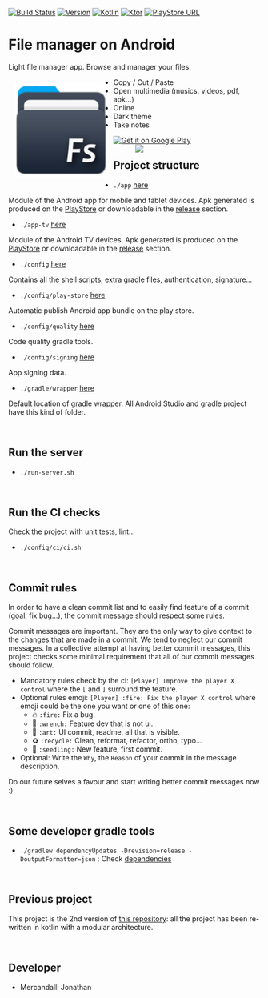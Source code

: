 [![Build Status](https://travis-ci.org/Mercandj/file-android.svg?branch=master)](https://travis-ci.org/Mercandj/file-android)
[![Version](https://img.shields.io/badge/version-1.00.15-607D8B.svg?style=flat-square&label=version)](https://github.com/Mercandj/file-android/releases/tag/1.00.14)
[![Kotlin](https://img.shields.io/badge/kotlin-1.3.20-f5801e.svg?style=flat-square)](http://kotlinlang.org) 
[![Ktor](https://img.shields.io/badge/ktor-1.0.0-f50057.svg?style=flat-square)](https://ktor.io/) 
[![PlayStore URL](https://img.shields.io/badge/play%20store-team%20mercan-1DA1F2.svg?style=flat-square&logo=android)](https://play.google.com/store/apps/details?id=com.mercandalli.android.apps.files)

# File manager on Android

Light file manager app. Browse and manager your files.

<a href='https://play.google.com/store/apps/details?id=com.mercandalli.android.apps.files'>
    <img 
        src="app/src/main/res/icon/mipmap-xxhdpi/ic_launcher.png"
        align="left"
        width="190"
        hspace="10"
        vspace="10" />
</a>

* Copy / Cut / Paste
* Open multimedia (musics, videos, pdf, apk...)
* Online
* Dark theme
* Take notes

<a href='https://play.google.com/store/apps/details?id=com.mercandalli.android.apps.files&pcampaignid=MKT-Other-global-all-co-prtnr-py-PartBadge-Mar2515-1'>
    <img 
        alt='Get it on Google Play' 
        src='https://play.google.com/intl/en_us/badges/images/generic/en_badge_web_generic.png'
        height="80" />
</a>

<br/>

<a margin="20px 0 20px 40px" href="https://play.google.com/store/apps/details?id=com.mercandalli.android.apps.files">
	<img 
	    src="https://raw.github.com/Mercandj/file-android/master/config/screenshot/mercandalli_file_1.png" 
	    align="right"
	    width="250" />
</a>


## Project structure

- `./app` [here](./app)

Module of the Android app for mobile and tablet devices.
Apk generated is produced on the 
[PlayStore](https://play.google.com/store/apps/details?id=com.mercandalli.android.apps.files) or 
downloadable in the [release](https://github.com/Mercandj/file-android/releases) section.

- `./app-tv` [here](./app-tv)

Module of the Android TV devices.
Apk generated is produced on the 
[PlayStore](https://play.google.com/store/apps/details?id=com.mercandalli.android.apps.files) or 
downloadable in the [release](https://github.com/Mercandj/file-android/releases) section.

- `./config` [here](./config)

Contains all the shell scripts, extra gradle files, authentication, signature...

- `./config/play-store` [here](./config/play-store)

Automatic publish Android app bundle on the play store.

- `./config/quality` [here](./config/quality)

Code quality gradle tools.

- `./config/signing` [here](./config/signing)

App signing data.

- `./gradle/wrapper` [here](./gradle/wrapper)

Default location of gradle wrapper. All Android Studio and gradle project have this kind of folder.

<br/>


## Run the server

* ```./run-server.sh```

<br/>


## Run the CI checks

Check the project with unit tests, lint...

* ```./config/ci/ci.sh```

<br/>


## Commit rules

In order to have a clean commit list and to easily find feature of a commit (goal, fix bug...), the commit message should respect some rules.

Commit messages are important. They are the only way to give context to the changes that are made in a commit. We tend to neglect our commit messages. In a collective attempt at having better commit messages, this project checks some minimal requirement that all of our commit messages should follow.

* Mandatory rules check by the ci: `[Player] Improve the player X control` where the `[` and `]` surround the feature.
* Optional rules emoji: `[Player] :fire: Fix the player X control` where emoji could be the one you want or one of this one:
    * :fire: `:fire:` Fix a bug.
    * :wrench: `:wrench:` Feature dev that is not ui.
    * :art: `:art:` UI commit, readme, all that is visible.
    * :recycle: `:recycle:` Clean, reformat, refactor, ortho, typo...
    * :seedling: `:seedling:` New feature, first commit.
* Optional: Write the `Why`, the `Reason` of your commit in the message description.

Do our future selves a favour and start writing better commit messages now :)

<br/>


## Some developer gradle tools

* ```./gradlew dependencyUpdates -Drevision=release -DoutputFormatter=json``` : Check [dependencies](https://github.com/ben-manes/gradle-versions-plugin)

<br/>


## Previous project

This project is the 2nd version of [this repository](https://github.com/Mercandj/FileSpace-Android): all the project has been re-written in kotlin with a modular architecture.

<br/>


## Developer

* Mercandalli Jonathan

